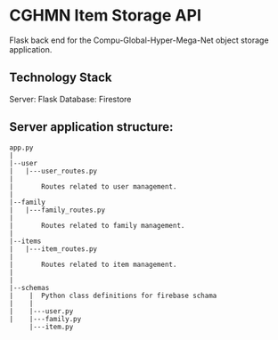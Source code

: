 # CGHMN Item Storage API
Flask back end for the Compu-Global-Hyper-Mega-Net object storage application. 

## Technology Stack
Server: Flask
Database: Firestore

## Server application structure:

```
app.py
|
|--user
|   |---user_routes.py
|       
|       Routes related to user management.
|
|--family
|   |---family_routes.py
|
|       Routes related to family management.
|
|--items
|   |---item_routes.py
|
|       Routes related to item management. 
|
|
|--schemas
|    |  Python class definitions for firebase schama
|    |
|    |---user.py
|    |---family.py
     |---item.py
```

